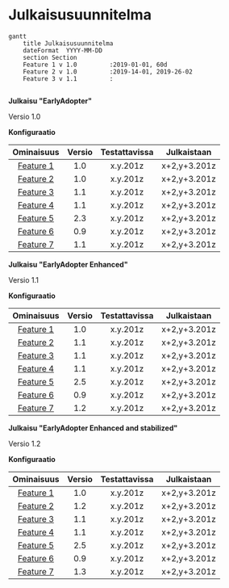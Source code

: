 # Julkaisusuunnitelma


```mermaid
gantt
    title Julkaisusuunnitelma
    dateFormat  YYYY-MM-DD
    section Section
    Feature 1 v 1.0         :2019-01-01, 60d
    Feature 2 v 1.0         :2019-14-01, 2019-26-02
    Feature 3 v 1.1         : 
    
```




**Julkaisu "EarlyAdopter"**

Versio 1.0

**Konfiguraatio**

| Ominaisuus | Versio | Testattavissa | Julkaistaan |
|:-:|:-:|:-:|:-:|
| [Feature 1]() | 1.0 | x.y.201z | x+2,y+3.201z |
| [Feature 2]() | 1.0 | x.y.201z | x+2,y+3.201z |
| [Feature 3]() | 1.1 | x.y.201z | x+2,y+3.201z |
| [Feature 4]() | 1.1 | x.y.201z | x+2,y+3.201z |
| [Feature 5]() | 2.3 | x.y.201z | x+2,y+3.201z |
| [Feature 6]() | 0.9 | x.y.201z | x+2,y+3.201z |
| [Feature 7]() | 1.1 | x.y.201z | x+2,y+3.201z |




**Julkaisu "EarlyAdopter Enhanced"**

Versio 1.1

**Konfiguraatio**

| Ominaisuus | Versio | Testattavissa | Julkaistaan |
|:-:|:-:|:-:|:-:|
| [Feature 1]() | 1.0 | x.y.201z | x+2,y+3.201z |
| [Feature 2]() | 1.1 | x.y.201z | x+2,y+3.201z |
| [Feature 3]() | 1.1 | x.y.201z | x+2,y+3.201z |
| [Feature 4]() | 1.1 | x.y.201z | x+2,y+3.201z |
| [Feature 5]() | 2.5 | x.y.201z | x+2,y+3.201z |
| [Feature 6]() | 0.9 | x.y.201z | x+2,y+3.201z |
| [Feature 7]() | 1.2 | x.y.201z | x+2,y+3.201z |


**Julkaisu "EarlyAdopter Enhanced and stabilized"**

Versio 1.2

**Konfiguraatio**

| Ominaisuus | Versio | Testattavissa | Julkaistaan |
|:-:|:-:|:-:|:-:|
| [Feature 1]() | 1.0 | x.y.201z | x+2,y+3.201z |
| [Feature 2]() | 1.2 | x.y.201z | x+2,y+3.201z |
| [Feature 3]() | 1.1 | x.y.201z | x+2,y+3.201z |
| [Feature 4]() | 1.1 | x.y.201z | x+2,y+3.201z |
| [Feature 5]() | 2.5 | x.y.201z | x+2,y+3.201z |
| [Feature 6]() | 0.9 | x.y.201z | x+2,y+3.201z |
| [Feature 7]() | 1.3 | x.y.201z | x+2,y+3.201z |
